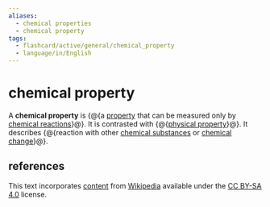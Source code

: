 ```yaml
---
aliases:
  - chemical properties
  - chemical property
tags:
  - flashcard/active/general/chemical_property
  - language/in/English
---
```


# chemical property

A __chemical property__ is {@{a [property](property.md) that can be measured only by [chemical reactions](chemical%20reaction.md)}@}. It is contrasted with {@{[physical property](physical%20property.md)}@}. It describes {@{reaction with other [chemical substances](chemical%20substance.md) or [chemical change](chemical%20change.md)}@}.

## references

This text incorporates [content](https://en.wikipedia.org/wiki/chemical_property) from [Wikipedia](Wikipedia.md) available under the [CC BY-SA 4.0](https://creativecommons.org/licenses/by-sa/4.0/) license.
